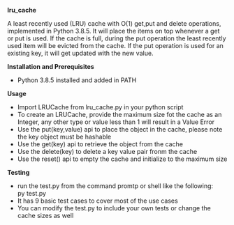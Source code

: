<b>lru_cache</b>

A least recently used (LRU) cache with O(1) get,put and delete operations, implemented in Python 3.8.5. It will place the
items on top whenever a get or put is used. If the cache is full, during the put operation the least recently used item will be
evicted from the cache. If the put operation is used for an existing key, it will get updated with the new value.


<b>Installation and Prerequisites</b>
- Python 3.8.5 installed and added in PATH

<b>Usage</b>
- Import LRUCache from lru_cache.py in your python script
- To create an LRUCache, provide the maximum size fot the cache as an Integer, any other type or value less than 1 will result in a Value Error
- Use the put(key,value) api to place the object in the cache, please note the key object must be hashable
- Use the get(key) api to retrieve the object from the cache
- Use the delete(key) to delete a key value pair fronm the cache
- Use the reset() api to empty the cache and initialize to the maximum size

<b>Testing</b>
- run the test.py from the command promtp or shell like the following:
	 </br>py test.py
- It has 9 basic test cases to cover most of the use cases
- You can modify the test.py to include your own tests or change the cache sizes as well
